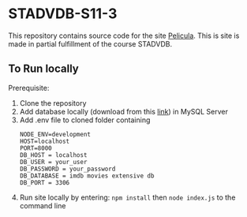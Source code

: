 # STADVDB-S11-3

 This repository contains source code for the site [Pelicula](http://pelicula-search.herokuapp.com/).  This is site is made in partial fulfillment of the course STADVDB.


## To Run locally
Prerequisite:
1. Clone the repository
2. Add database locally (download from this [link](https://drive.google.com/file/d/1--CNRewTDe2aJKPzB2GmyevbPNaLwVbK/view?usp=sharing)) in MySQL Server
3. Add .env file to cloned folder containing 
      ```
      NODE_ENV=development
      HOST=localhost
      PORT=8000
      DB_HOST = localhost
      DB_USER = your_user
      DB_PASSWORD = your_password
      DB_DATABASE = imdb movies extensive db
      DB_PORT = 3306
 4. Run site locally by entering: ```npm install``` then ```node index.js``` to the command line
